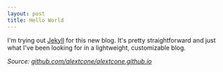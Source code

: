 ```yaml
---
layout: post
title: Hello World
---
```


I'm trying out [Jekyll](http://jekyllrb.com/ "View Jekyll documentation") for this new blog. It's pretty straightforward and just what I've been looking for in a lightweight, customizable blog.

<em>Source: [github.com/alextcone/alextcone.github.io](https://github.com/alextcone/alextcone.github.io "View source on github")</em>
